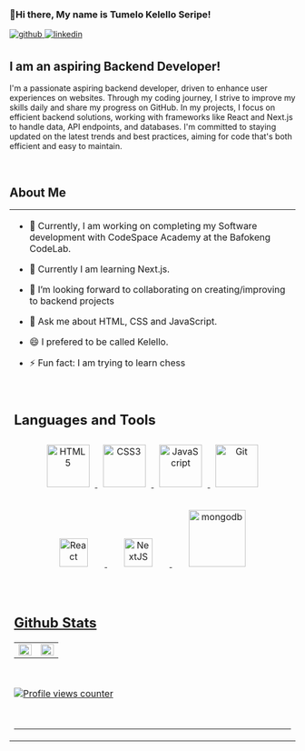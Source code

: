 ### 👋Hi there, My name is Tumelo Kelello Seripe!

<a href="https://github.com/Kelello-7206" target="_blank">
<img src=https://img.shields.io/badge/github-%2324292e.svg?&style=for-the-badge&logo=github&logoColor=white alt=github style="margin-bottom: 6px;" />
</a>
<a href="https://www.linkedin.com/in/tumelo-kelello-seripe-2b2a86276/" target="_blank">
<img src=https://img.shields.io/badge/linkedin-%231E77B5.svg?&style=for-the-badge&logo=linkedin&logoColor=white alt=linkedin style="margin-bottom: 6px;" />
</a>

## I am an aspiring Backend Developer!

I'm a passionate aspiring backend developer, driven to enhance user experiences on websites. Through my coding journey, I strive to improve my skills daily and share my progress on GitHub. In my projects, I focus on efficient backend solutions, working with frameworks like React and Next.js to handle data, API endpoints, and databases. I'm committed to staying updated on the latest trends and best practices, aiming for code that's both efficient and easy to maintain.

<br/>  

## About Me   
<table><tr><td valign="top" width="50%">

- 🔭 Currently, I am working on completing my Software development with CodeSpace Academy at the Bafokeng CodeLab.
  
- 🌱 Currently I am learning Next.js.
  
- 👯 I’m looking forward to collaborating on creating/improving to backend projects

- 💬 Ask me about HTML, CSS and JavaScript.

- 😄 I prefered to be called Kelello.
  
- ⚡ Fun fact: I am trying to learn chess

<br/>  

## Languages and Tools  
<div align="center"> 
<a href="https://en.wikipedia.org/wiki/HTML5" target="_blank"><img style="margin: 10px" src="https://profilinator.rishav.dev/skills-assets/html5-original-wordmark.svg" alt="HTML5" height="75" />
</a>
<a href="https://www.w3schools.com/css/" target="_blank"><img style="margin: 10px" src="https://profilinator.rishav.dev/skills-assets/css3-original-wordmark.svg" alt="CSS3" height="75" />
</a>  
<a href="https://www.javascript.com/" target="_blank"><img style="margin: 10px" src="https://profilinator.rishav.dev/skills-assets/javascript-original.svg" alt="JavaScript" height="75" />
</a>  
<a href="https://github.com/" target="_blank"><img style="margin: 10px" src="https://github.githubassets.com/images/modules/logos_page/GitHub-Mark.png" alt="Git" height="75" /></a>
</a>
<a href="https://react.dev/" target="_blank"><img style="margin: 30px" src="https://upload.wikimedia.org/wikipedia/commons/thumb/a/a7/React-icon.svg/2300px-React-icon.svg.png" alt="React" height="50" />
</a>
<a href="https://nextjs.org/docs/pages/api-reference/" target="_blank"><img style="margin: 30px" src="https://cdn.sanity.io/images/3do82whm/next/4b1f008289a88f4438a1c983fb32cf1a636d9d0e-1000x667.png?w=1000&h=667&fit=clip&auto=format" alt="NextJS" height="50" />
</a>
<a href="https://www.mongodb.com/docs/" target="_blank"><img style="margin: 30px" src="https://miro.medium.com/v2/resize:fit:640/1*m2M7BVJ5XC96hpl_lgKIkg.gif" alt="mongodb" height="100" />

</div> 

<br/> 

## Github Stats  
<table><tr><td valign="top" width="50%">

<img src="https://github-readme-stats.vercel.app/api?username=Kelello-7206&show_icons=true&count_private=true&hide_border=true" align="left" style="width: 100%" />

</td><td valign="top" width="50%">

<img src="https://github-readme-stats.vercel.app/api/top-langs/?username=Kelello-7206&show_border=true&layout=compact" align="left" style="width: 100%" />

</td></tr></table>  

<br/>  

![Profile views counter](https://komarev.com/ghpvc/?username=Kelello-7206&&style=flat-square)  

<br/>  

----
 

